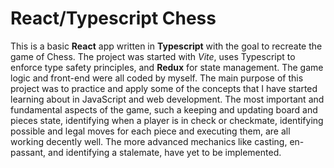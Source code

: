# React/Typescript Chess

This is a basic **React** app written in **Typescript** with the goal to recreate the game of Chess.
The project was started with *Vite*, uses Typescript to enforce type safety principles, and **Redux** for state management.
The game logic and front-end were all coded by myself.
The main purpose of this project was to practice and apply some of the concepts that I have started learning about in JavaScript and web development.
The most important and fundamental aspects of the game, such a keeping and updating board and pieces state, identifying when a player is in check or checkmate, identifying possible and legal moves for each piece and executing them, are all working decently well.
The more advanced mechanics like casting, en-passant, and identifying a stalemate, have yet to be implemented.